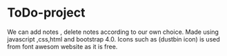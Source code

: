 # ToDo-project
We can add notes , delete notes according to our own choice.
Made using javascript ,css,html and bootstrap 4.0.
Icons such as (dustbin icon) is used from font awesom website as it is free.

